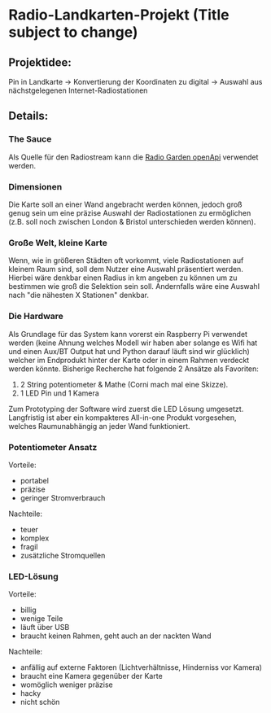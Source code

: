 # Radio-Landkarten-Projekt (Title subject to change)
## Projektidee:

Pin in Landkarte -> Konvertierung der Koordinaten zu digital -> Auswahl aus nächstgelegenen Internet-Radiostationen

## Details:

### The Sauce
Als Quelle für den Radiostream kann die  [Radio Garden openApi](https://jonasrmichel.github.io/radio-garden-openapi/) verwendet werden.

### Dimensionen
Die Karte soll an einer Wand angebracht werden können, jedoch groß genug sein um eine präzise Auswahl der Radiostationen zu ermöglichen (z.B. soll noch zwischen London & Bristol unterschieden werden können).

### Große Welt, kleine Karte
Wenn, wie in größeren Städten oft vorkommt, viele Radiostationen auf kleinem Raum sind, soll dem Nutzer eine Auswahl präsentiert werden. Hierbei wäre denkbar einen Radius in km angeben zu können um zu bestimmen wie groß die Selektion sein soll. Andernfalls wäre eine Auswahl nach "die nähesten X Stationen" denkbar.

### Die Hardware
Als Grundlage für das System kann vorerst ein Raspberry Pi verwendet werden (keine Ahnung welches Modell wir haben aber solange es Wifi hat und einen Aux/BT Output hat und Python darauf läuft sind wir glücklich) welcher im Endprodukt hinter der Karte oder in einem Rahmen verdeckt werden könnte.
Bisherige Recherche hat folgende 2 Ansätze als Favoriten:

1. 2 String potentiometer & Mathe (Corni mach mal eine Skizze).
2. 1 LED Pin und 1 Kamera

Zum Prototyping der Software wird zuerst die LED Lösung umgesetzt. Langfristig ist aber ein kompakteres All-in-one Produkt vorgesehen, welches Raumunabhängig an jeder Wand funktioniert.

### Potentiometer Ansatz
Vorteile:
- portabel
- präzise
- geringer Stromverbrauch

Nachteile:
- teuer
- komplex
- fragil
- zusätzliche Stromquellen

### LED-Lösung
Vorteile:
- billig
- wenige Teile
- läuft über USB
- braucht keinen Rahmen, geht auch an der nackten Wand

Nachteile:
- anfällig auf externe Faktoren (Lichtverhältnisse, Hinderniss vor Kamera)
- braucht eine Kamera gegenüber der Karte
- womöglich weniger präzise
- hacky
- nicht schön